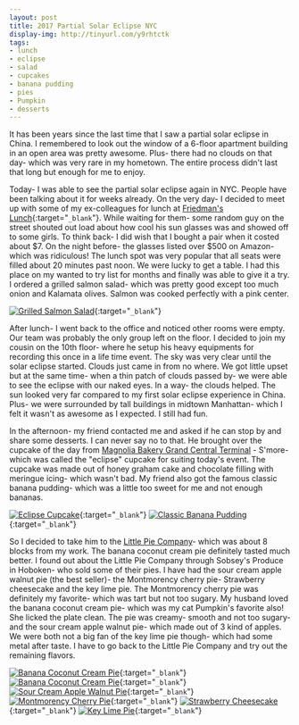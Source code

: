 ```yaml
---
layout: post
title: 2017 Partial Solar Eclipse NYC
display-img: http://tinyurl.com/y9rhtctk
tags:
- lunch
- eclipse
- salad
- cupcakes
- banana pudding
- pies
- Pumpkin
- desserts
---
```


It has been years since the last time that I saw a partial solar eclipse in China. I remembered to look out the window of a 6-floor apartment building in an open area was pretty awesome. Plus- there had no clouds on that day- which was very rare in my hometown. The entire process didn't last that long but enough for me to enjoy.

Today- I was able to see the partial solar eclipse again in NYC. People have been talking about it for weeks already. On the very day- I decided to meet up with some of my ex-colleagues for lunch at [Friedman's Lunch](http://tinyurl.com/yct2k3cy){:target="`_blank`"}. While waiting for them- some random guy on the street shouted out load about how cool his sun glasses was and showed off to some girls. To think back- I did wish that I bought a pair when it costed about $7. On the night before- the glasses listed over $500 on Amazon- which was ridiculous! The lunch spot was very popular that all seats were filled about 20 minutes past noon. We were lucky to get a table. I had this place on my wanted to try list for months and finally was able to give it a try. I ordered a grilled salmon salad- which was pretty good except too much onion and Kalamata olives. Salmon was cooked perfectly with a pink center.

[![Grilled Salmon Salad](http://tinyurl.com/y9rhtctk "Grilled Salmon Salad")](http://tinyurl.com/y7xm9rrj){:target="`_blank`"}

After lunch- I went back to the office and noticed other rooms were empty. Our team was probably the only group left on the floor. I decided to join my cousin on the 10th floor- where he setup his heavy equipments for recording this once in a life time event. The sky was very clear until the solar eclipse started. Clouds just came in from no where. We got little upset but at the same time- when a thin patch of clouds passed by- we were able to see the eclipse with our naked eyes. In a way- the clouds helped. The sun looked very far compared to my first solar eclipse experience in China. Plus- we were surrounded by tall buildings in midtown Manhattan- which I felt it wasn't as awesome as I expected. I still had fun.

In the afternoon- my friend contacted me and asked if he can stop by and share some desserts. I can never say no to that. He brought over the cupcake of the day from [Magnolia Bakery Grand Central Terminal](http://tinyurl.com/yayfuer) - S'more- which was called the "eclipse" cupcake for suiting today's event. The cupcake was made out of honey graham cake and chocolate filling with meringue icing- which wasn't bad. My friend also got the famous classic banana pudding- which was a little too sweet for me and not enough bananas.

[![Eclipse Cupcake](http://tinyurl.com/yan6heoh "Eclipse Cupcake")](http://tinyurl.com/y97x5ajt){:target="`_blank`"} [![Classic Banana Pudding](http://tinyurl.com/yaewaycw "Classic Banana Pudding")](http://tinyurl.com/yddhdfmz){:target="`_blank`"}

So I decided to take him to the [Little Pie Company](http://tinyurl.com/ydedgkel)- which was about 8 blocks from my work. The banana coconut cream pie definitely tasted much better. I found out about the Little Pie Company through Sobsey's Produce in Hoboken- who sold some of their pies. I have had the sour cream apple walnut pie (the best seller)- the Montmorency cherry pie- Strawberry cheesecake and the key lime pie. The Montmorency cherry pie was definitely my favorite- which was tart but not too sugary. My husband loved the banana coconut cream pie- which was my cat Pumpkin's favorite also! She licked the plate clean. The pie was creamy- smooth and not too sugary- and the sour cream apple walnut pie- which made out of 3 kind of apples. We were both not a big fan of the key lime pie though- which had some metal after taste. I have to go back to the Little Pie Company and try out the remaining flavors.

[![Banana Coconut Cream Pie](http://tinyurl.com/y9j9n2d4 "Banana Coconut Cream Pie")](http://tinyurl.com/y95kp6om){:target="`_blank`"} [![Banana Coconut Cream Pie](http://tinyurl.com/y7efq5by "Banana Coconut Cream Pie")](http://tinyurl.com/ycu99fjh){:target="`_blank`"} [![Sour Cream Apple Walnut Pie](http://tinyurl.com/yb9hmq5l "Sour Cream Apple Walnut Pie")](http://tinyurl.com/y72c7bw8){:target="`_blank`"} [![Montmorency Cherry Pie](http://tinyurl.com/yb4j3rey "Montmorency Cherry Pie")](http://tinyurl.com/ybkp5epb){:target="`_blank`"} [![Strawberry Cheesecake](http://tinyurl.com/yamvbz3g "Strawberry Cheesecake")](http://tinyurl.com/yd77da7m){:target="`_blank`"} [![Key Lime Pie](http://tinyurl.com/ycn5kd9t "Key Lime Pie")](http://tinyurl.com/ycgvg26){:target="`_blank`"}
